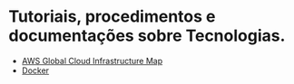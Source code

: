 # Tutoriais, procedimentos e documentações sobre Tecnologias.

* [AWS Global Cloud Infrastructure Map](https://infrastructure.aws/)
* [Docker](https://woliveiras.com.br/posts/comandos-mais-utilizados-no-docker/)
